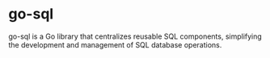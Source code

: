 # go-sql
go-sql  is a Go library that centralizes reusable SQL components, simplifying the development and management of SQL database operations.
